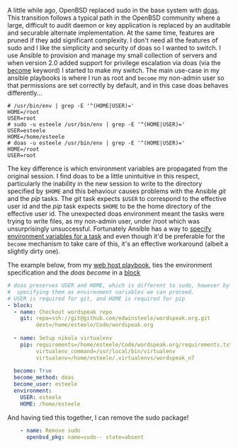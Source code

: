 <!--
.. title: Making Ansible, Doas and OpenBSD play nicely
.. slug: making-ansible-doas-and-openbsd-play-nicely
.. date: 2016/06/29 18:50:00
.. tags:
.. spellcheck_exceptions:OpenBSD,sudo,doas,Ansible,auditable,securable,Doas
.. is_orphan: False
.. link:
.. description:
-->

A little while ago, OpenBSD replaced sudo in the base system with [doas](http://www.tedunangst.com/flak/post/doas). This transition follows a typical path in the OpenBSD community where a large, difficult to audit daemon or key application is replaced by an auditable and securable alternate implementation. At the same time, features are pruned if they add significant complexity. I don't need all the features of sudo and I like the simplicity and security of doas so I wanted to switch. I use Ansible to provision and manage my small collection of servers and when version 2.0 added support for privilege escalation via doas (via the [become](http://docs.ansible.com/ansible/become.html) keyword) I started to make my switch. The main use-case in my ansible playbooks is where I run as root and `become` my non-admin user so that permissions are set correctly by default, and in this case doas behaves differently...

```shell
# /usr/bin/env | grep -E '^(HOME|USER)='
HOME=/root
USER=root
# sudo -u esteele /usr/bin/env | grep -E '^(HOME|USER)='
USER=esteele
HOME=/home/esteele
# doas -u esteele /usr/bin/env | grep -E '^(HOME|USER)=' 
HOME=/root
USER=root
``` 

The key difference is which environment variables are propagated from the original session. I find doas to be a little unintuitive in this respect, particularly the inability in the new session to write to the directory specified by `$HOME` and this behaviour causes problems with the Ansible *git* and the *pip* tasks. The *git* task expects `$USER` to correspond to the effective user id and the *pip* task expects `$HOME` to be the home directory of the effective user id. The unexpected doas environment meant the tasks were trying to write files, as my non-admin user, under /root which was unsurprisingly unsuccessful. Fortunately Ansible has a way to [specify environment variables for a task](http://docs.ansible.com/ansible/playbooks_environment.html) and even though it'd be preferable for the `become` mechanism to take care of this, it's an effective workaround (albeit a slightly dirty one).

The example below, from my [web host playbook](https://github.com/edwinsteele/setup-scripts/blob/3374eb2d397f0880033e3dcac626b7b00eaf6afa/ansible/roles/webhost/tasks/nikola.yml#L32), ties the environment specification and the *doas become* in a [block](http://docs.ansible.com/ansible/playbooks_blocks.html)

```yaml                                                                                                                     
# doas preserves USER and HOME, which is different to sudo, however by                                                                                                    
#  specifying them as environment variables we can proceed.                                                                                                               
# USER is required for git, and HOME is required for pip                                                                                                                  
- block:                                                                                                                                                                  
  - name: Checkout wordspeak repo                                                                                                                                         
    git: repo=ssh://git@github.com/edwinsteele/wordspeak.org.git                                                                                                          
         dest=/home/esteele/Code/wordspeak.org                                                                                                                            
                                                                                                                                                                          
  - name: Setup nikola virtualenv                                                                                                                                         
    pip: requirements=/home/esteele/Code/wordspeak.org/requirements.txt                                                                                                   
         virtualenv_command=/usr/local/bin/virtualenv                                                                                                                     
         virtualenv=/home/esteele/.virtualenvs/wordspeak_n7                                                                                                               
                                                                                                                                                                          
  become: True                                                                                                                                                            
  become_method: doas                                                                                                                                                     
  become_user: esteele                                                                                                                                                    
  environment:                                                                                                                                                            
    USER: esteele                                                                                                                                                         
    HOME: /home/esteele           
```

And having tied this together, I can remove the sudo package!

```yaml
    - name: Remove sudo
      openbsd_pkg: name=sudo-- state=absent
```
